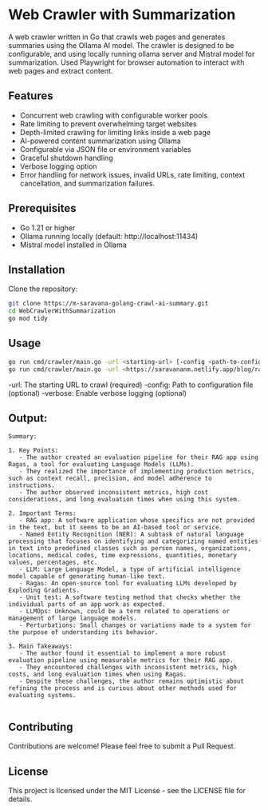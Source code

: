 # Web Crawler with Summarization

A web crawler written in Go that crawls web pages and generates summaries using the Ollama AI model. The crawler is designed to be configurable, and using locally running ollama server and Mistral model for summarization. Used Playwright for browser automation to interact with web pages and extract content.

## Features

- Concurrent web crawling with configurable worker pools
- Rate limiting to prevent overwhelming target websites
- Depth-limited crawling for limiting links inside a web page
- AI-powered content summarization using Ollama
- Configurable via JSON file or environment variables
- Graceful shutdown handling
- Verbose logging option
- Error handling for network issues, invalid URLs, rate limiting, context cancellation, and summarization failures.


## Prerequisites

- Go 1.21 or higher
- Ollama running locally (default: http://localhost:11434)
- Mistral model installed in Ollama

## Installation

Clone the repository:
```bash
git clone https://m-saravana-golang-crawl-ai-summary.git
cd WebCrawlerWithSummarization
go mod tidy
```

## Usage
```bash
go run cmd/crawler/main.go -url <starting-url> [-config <path-to-config>] [-verbose]
go run cmd/crawler/main.go -url <https://saravananm.netlify.app/blog/rag_evaluation/> -config config.json
```
-url: The starting URL to crawl (required)
-config: Path to configuration file (optional)
-verbose: Enable verbose logging (optional)

## Output:
```
Summary:

1. Key Points:
   - The author created an evaluation pipeline for their RAG app using Ragas, a tool for evaluating Language Models (LLMs).
   - They realized the importance of implementing production metrics, such as context recall, precision, and model adherence to instructions.
   - The author observed inconsistent metrics, high cost considerations, and long evaluation times when using this system.

2. Important Terms:
   - RAG app: A software application whose specifics are not provided in the text, but it seems to be an AI-based tool or service.
   - Named Entity Recognition (NER): A subtask of natural language processing that focuses on identifying and categorizing named entities in text into predefined classes such as person names, organizations, locations, medical codes, time expressions, quantities, monetary values, percentages, etc.
   - LLM: Large Language Model, a type of artificial intelligence model capable of generating human-like text.
   - Ragas: An open-source tool for evaluating LLMs developed by Exploding Gradients.
   - Unit test: A software testing method that checks whether the individual parts of an app work as expected.
   - LLMOps: Unknown, could be a term related to operations or management of large language models.
   - Perturbations: Small changes or variations made to a system for the purpose of understanding its behavior.

3. Main Takeaways:
   - The author found it essential to implement a more robust evaluation pipeline using measurable metrics for their RAG app.
   - They encountered challenges with inconsistent metrics, high costs, and long evaluation times when using Ragas.
   - Despite these challenges, the author remains optimistic about refining the process and is curious about other methods used for evaluating systems.
   
```

## Contributing
Contributions are welcome! Please feel free to submit a Pull Request.

## License
This project is licensed under the MIT License - see the LICENSE file for details.



